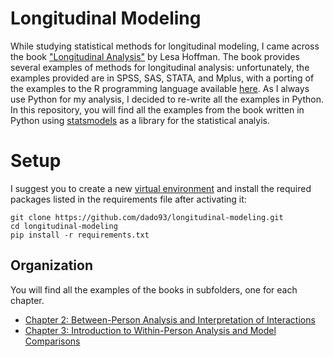 # Longitudinal Modeling
While studying statistical methods for longitudinal modeling, I came across the book ["Longitudinal Analysis"](https://www.routledge.com/Longitudinal-Analysis-Modeling-Within-Person-Fluctuation-and-Change/Hoffman/p/book/9780415876025) by Lesa Hoffman. 
The book provides several examples of methods for longitudinal analysis: unfortunately, the examples provided are in SPSS, SAS, STATA, and Mplus, with a porting of the examples to the R programming language available [here](https://github.com/andkov/psy564). 
As I always use Python for my analysis, I decided to re-write all the examples in Python. In this repository, you will find all the examples from the book written in Python using [statsmodels](https://www.statsmodels.org/stable/index.html) as a library for the statistical analyis.

# Setup
I suggest you to create a new [virtual environment](https://docs.python.org/3/library/venv.html) and install the required packages listed in the requirements file after activating it:

```
git clone https://github.com/dado93/longitudinal-modeling.git
cd longitudinal-modeling
pip install -r requirements.txt
```

## Organization
You will find all the examples of the books in subfolders, one for each chapter.

- [Chapter 2: Between-Person Analysis and Interpretation of Interactions](Chapters/02)
- [Chapter 3: Introduction to Within-Person Analysis and Model Comparisons](Chapters/03)